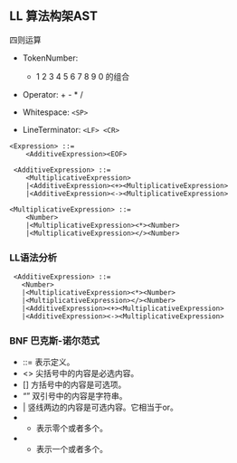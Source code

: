 ## LL 算法构架AST 

四则运算
- TokenNumber:
    - 1 2 3 4 5 6 7 8 9 0 的组合

- Operator: + - * / 
- Whitespace: `<SP>`
- LineTerminator: `<LF> <CR>`

```
<Expression> ::=
    <AdditiveExpression><EOF>

 <AdditiveExpression> ::=
    <MultiplicativeExpression>
    |<AdditiveExpression><+><MultiplicativeExpression>
    |<AdditiveExpression><-><MultiplicativeExpression>

<MultiplicativeExpression> ::=
    <Number>
    |<MultiplicativeExpression><*><Number>
    |<MultiplicativeExpression></><Number>
 ```
 ### LL语法分析

 ```
  <AdditiveExpression> ::=
    <Number>
    |<MultiplicativeExpression><*><Number>
    |<MultiplicativeExpression></><Number>
    |<AdditiveExpression><+><MultiplicativeExpression>
    |<AdditiveExpression><-><MultiplicativeExpression>
 ```

 ### BNF 巴克斯-诺尔范式
- ::= 表示定义。
- <> 尖括号中的内容是必选内容。
- [] 方括号中的内容是可选项。
- “” 双引号中的内容是字符串。
- | 竖线两边的内容是可选内容。它相当于or。
- * 表示零个或者多个。
- + 表示一个或者多个。

